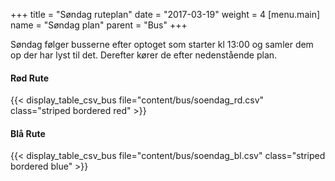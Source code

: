 +++
title = "Søndag ruteplan"
date = "2017-03-19"
weight = 4
[menu.main]
name = "Søndag plan"
parent = "Bus"
+++

Søndag følger busserne efter optoget som starter kl 13:00 og samler dem op der har lyst til det.
Derefter kører de efter nedenstående plan.

#### Rød Rute

{{< display_table_csv_bus file="content/bus/soendag_rd.csv" class="striped bordered red" >}}

#### Blå Rute

{{< display_table_csv_bus file="content/bus/soendag_bl.csv" class="striped bordered blue" >}}